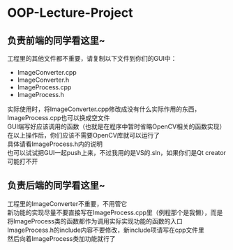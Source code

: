 # OOP-Lecture-Project
## 负责前端的同学看这里~
工程里的其他文件都不重要，请复制以下文件到你们的GUI中：

* ImageConverter.cpp
* ImageConverter.h
* ImageProcess.cpp
* ImageProcess.h

实际使用时，将ImageConverter.cpp修改成没有什么实际作用的东西，ImageProcess.cpp也可以换成空文件<br>
GUI端写好应该调用的函数（也就是在程序中暂时省略OpenCV相关的函数实现）<br>
在以上操作后，你们应该不需要OpenCV库就可以运行了<br>
具体请看ImageProcess.h内的说明<br>
也可以试试把GUI一起push上来，不过我用的是VS的.sln，如果你们是Qt creator可能打不开

## 负责后端的同学看这里~
工程里的ImageConverter不重要，不用管它<br>
新功能的实现尽量不要直接写在ImageProcess.cpp里（例程那个是我懒），而是将ImageProcess类的函数都作为调用实际实现功能的函数的入口<br>
ImageProcess.h的include内容不要修改，新include项请写在cpp文件里<br>
然后向着ImageProcess类加功能就行了
